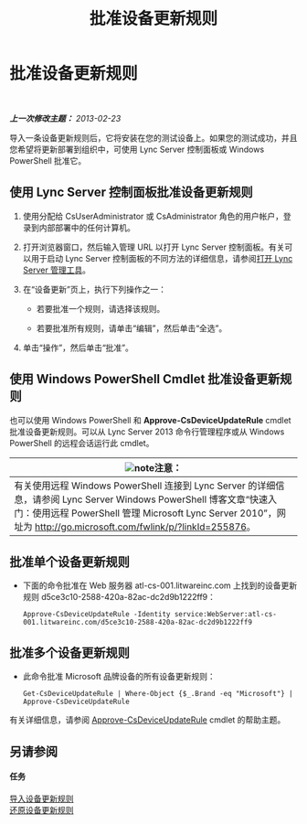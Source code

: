 ﻿---
title: 批准设备更新规则
TOCTitle: 批准设备更新规则
ms:assetid: 9dbb1c9a-be0f-4e13-9234-05501ab43ac5
ms:mtpsurl: https://technet.microsoft.com/zh-cn/library/JJ994053(v=OCS.15)
ms:contentKeyID: 52061085
ms.date: 05/19/2016
mtps_version: v=OCS.15
ms.translationtype: HT
---

# 批准设备更新规则

 

_**上一次修改主题：** 2013-02-23_

导入一条设备更新规则后，它将安装在您的测试设备上。如果您的测试成功，并且您希望将更新部署到组织中，可使用 Lync Server 控制面板或 Windows PowerShell 批准它。

## 使用 Lync Server 控制面板批准设备更新规则

1.  使用分配给 CsUserAdministrator 或 CsAdministrator 角色的用户帐户，登录到内部部署中的任何计算机。

2.  打开浏览器窗口，然后输入管理 URL 以打开 Lync Server 控制面板。有关可以用于启动 Lync Server 控制面板的不同方法的详细信息，请参阅[打开 Lync Server 管理工具](lync-server-2013-open-lync-server-administrative-tools.md)。

3.  在“设备更新”页上，执行下列操作之一：
    
      - 若要批准一个规则，请选择该规则。
    
      - 若要批准所有规则，请单击“编辑”，然后单击“全选”。

4.  单击“操作”，然后单击“批准”。

## 使用 Windows PowerShell Cmdlet 批准设备更新规则

也可以使用 Windows PowerShell 和 **Approve-CsDeviceUpdateRule** cmdlet 批准设备更新规则。可以从 Lync Server 2013 命令行管理程序或从 Windows PowerShell 的远程会话运行此 cmdlet。

<table>
<thead>
<tr class="header">
<th><img src="images/Dn783119.note(OCS.15).gif" title="note" alt="note" />注意：</th>
</tr>
</thead>
<tbody>
<tr class="odd">
<td>有关使用远程 Windows PowerShell 连接到 Lync Server 的详细信息，请参阅 Lync Server Windows PowerShell 博客文章“快速入门：使用远程 PowerShell 管理 Microsoft Lync Server 2010”，网址为 <a href="http://go.microsoft.com/fwlink/p/?linkid=255876">http://go.microsoft.com/fwlink/p/?linkId=255876</a>。</td>
</tr>
</tbody>
</table>


## 批准单个设备更新规则

  - 下面的命令批准在 Web 服务器 atl-cs-001.litwareinc.com 上找到的设备更新规则 d5ce3c10-2588-420a-82ac-dc2d9b1222ff9：
    
        Approve-CsDeviceUpdateRule -Identity service:WebServer:atl-cs-001.litwareinc.com/d5ce3c10-2588-420a-82ac-dc2d9b1222ff9

## 批准多个设备更新规则

  - 此命令批准 Microsoft 品牌设备的所有设备更新规则：
    
        Get-CsDeviceUpdateRule | Where-Object {$_.Brand -eq "Microsoft"} | Approve-CsDeviceUpdateRule

有关详细信息，请参阅 [Approve-CsDeviceUpdateRule](https://docs.microsoft.com/en-us/powershell/module/skype/Approve-CsDeviceUpdateRule) cmdlet 的帮助主题。

## 另请参阅

#### 任务

[导入设备更新规则](lync-server-2013-import-device-update-rules.md)  
[还原设备更新规则](lync-server-2013-restore-a-device-update-rule.md)

